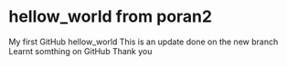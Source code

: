 # hellow_world from poran2
My first GitHub hellow_world 
This is an update done on the new branch
Learnt somthing on GitHub
Thank you
